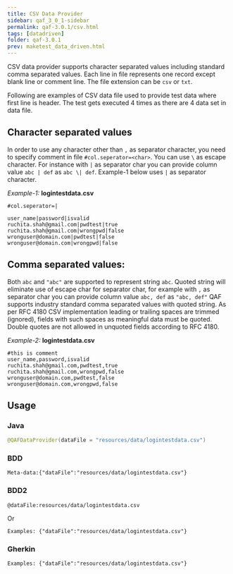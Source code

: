 ```yaml
---
title: CSV Data Provider
sidebar: qaf_3_0_1-sidebar
permalink: qaf-3.0.1/csv.html
tags: [datadriven]
folder: qaf-3.0.1
prev: maketest_data_driven.html
---
```


CSV data provider supports character separated values including standard comma separated values. Each line in file represents one record except blank line or comment line.  The file extension can be `csv` or `txt`. 

Following are examples of CSV data file used to provide test data where first line is header. The test gets executed 4 times as there are 4 data set in data file.

## Character separated values
In order to use any character other than `,` as separator character, you need to specify comment in file `#col.seperator=<char>`. You can use `\` as escape character. For instance with `|` as separator char you can provide column value `abc | def` as `abc \| def`.  Example-1 below uses `|` as separator character. 


_Example-1:_
**logintestdata.csv**

```csv
#col.seperator=|

user_name|password|isvalid
ruchita.shah@gmail.com|pwdtest|true
ruchita.shah@gmail.com|wrongpwd|false
wronguser@domain.com|pwdtest|false
wronguser@domain.com|wrongpwd|false 
```


## Comma separated values:
 
Both `abc` and `"abc"` are supported to represent string `abc`. Quoted string will eliminate use of escape
char for separator char, for example with `,` as separator char you can provide column value `abc, def` as `"abc, def"`
QAF supports industry standard comma separated values with quoted string. As per RFC 4180 CSV implementation leading or trailing spaces  are
trimmed (ignored), fields with such spaces as meaningful data must be quoted. Double quotes are not allowed in unquoted fields according to
RFC 4180.

_Example-2:_
**logintestdata.csv**

```csv
#this is comment
user_name,password,isvalid
ruchita.shah@gmail.com,pwdtest,true
ruchita.shah@gmail.com,wrongpwd,false
wronguser@domain.com,pwdtest,false
wronguser@domain.com,wrongpwd,false 
```

## Usage
### Java
```java
@QAFDataProvider(dataFile = "resources/data/logintestdata.csv")

```
### BDD
```
Meta-data:{"dataFile":"resources/data/logintestdata.csv"}
```

### BDD2
```
@dataFile:resources/data/logintestdata.csv

```
Or

```
Examples: {"dataFile":"resources/data/logintestdata.csv"}

```

### Gherkin
```
Examples: {"dataFile":"resources/data/logintestdata.csv"}

```


